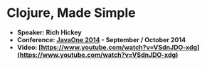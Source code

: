 # Clojure, Made Simple

* **Speaker: Rich Hickey**
* **Conference: [JavaOne 2014](https://www.oracle.com/javaone/sessions.html) - September / October 2014**
* **Video: [https://www.youtube.com/watch?v=VSdnJDO-xdg](https://www.youtube.com/watch?v=VSdnJDO-xdg)**

